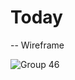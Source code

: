 # Today

-- Wireframe 

![Group 46](https://user-images.githubusercontent.com/14972474/97507236-1f1e6e00-1953-11eb-8f8b-f9a42d173d40.jpg)
